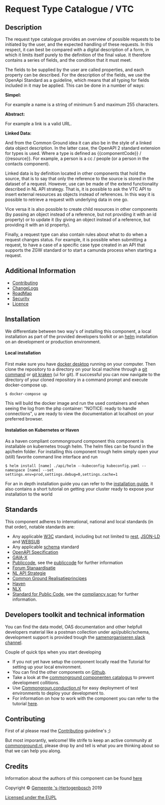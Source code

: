 # Request Type Catalogue / VTC

Description
----
The request type catalogue provides an overview of possible requests to be initiated by the user, and the expected handling of these requests. 
In this respect, it can best be compared with a digital description of a form, in which it limits itself purely to the definition of the final value. 
It therefore contains a series of fields, and the condition that it must meet.

The fields to be supplied by the user are called properties, and each property can be described.
For the description of the fields, we use the OpenApi Standard as a guideline, which means that all typing for fields included in it may be applied.
This can be done in a number of ways:

**Simpel:**  

For example a name is a string of minimum 5 and maximum 255 characters. 

**Abstract:** 

For example a link is a valid URL.

**Linked Data:**

And from the Common Ground idea it can also be in the style of a linked data object description.
In the latter case, the OpenAPI 2 standard extension for types is used.
Where a type is defined as {{componentCode}} / {{resource}}.
For example, a person is a cc / people (or a person in the contacts component).


Linked data is by definition located in other components that hold the source, that is to say that only the reference to the source is stored in the dataset of a request.
However, use can be made of the extend functionality described in NL API strategy.
That is, it is possible to ask the VTC API to insert external resources as objects instead of references.
In this way it is possible to retrieve a request with underlying data in one go.

Vice versa it is also possible to create child resources in other components (by passing an object instead of a reference, but not providing it with an id property) or to update it (by giving an object instead of a reference, but providing it with an id property).  

Finally, a request type can also contain rules about what to do when a request changes status.
For example, it is possible when submitting a request, to have a case of a specific case type created in an API that supports the ZGW standard or to start a camunda process when starting a request.

Additional Information
----

- [Contributing](CONTRIBUTING.md)
- [ChangeLogs](CHANGELOG.md)
- [RoadMap](ROADMAP.md)
- [Security](SECURITY.md)
- [Licence](LICENSE.md)


Installation
----
We differentiate between two way's of installing this component, a local installation as part of the provided developers toolkit or an [helm](https://helm.sh/) installation on an development or production environment. 

#### Local installation
First make sure you have [docker desktop](https://www.docker.com/products/docker-desktop) running on your computer. Then clone the repository to a directory on your local machine through a [git command](https://github.com/git-guides/git-clone) or [git kraken](https://www.gitkraken.com) (ui for git). If successful you can now navigate to the directory of your cloned repository in a command prompt and execute docker-compose up. 
```CLI
$ docker-compose up
```
This will build the docker image and run the used containers and when seeing the log from the php container: "NOTICE: ready to handle connections", u are ready to view the documentation at localhost on your preferred browser.

#### Instalation on Kubernetes or Haven
As a haven compliant commonground component this component is installable on kubernetes trough helm. The helm files can be found in the api/helm folder. For installing this component trough helm simply open your (still) favorite command line interface and run 
```CLI
$ helm install [name] ./api/helm --kubeconfig kubeconfig.yaml --namespace [name] --set settings.env=prod,settings.debug=0,settings.cache=1
```
For an in depth installation guide you can refer to the [installation guide](INSTALLATION.md), it also contains a short tutorial on getting your cluster ready to expose your installation to the world

Standards
----

This component adheres to international, national and local standards (in that order), notable standards are:

- Any applicable [W3C](https://www.w3.org) standard, including but not limited to [rest](https://www.w3.org/2001/sw/wiki/REST), [JSON-LD](https://www.w3.org/TR/json-ld11/) and [WEBSUB](https://www.w3.org/TR/websub/)
- Any applicable [schema](https://schema.org/) standard
- [OpenAPI Specification](https://github.com/OAI/OpenAPI-Specification/blob/master/versions/3.0.0.md)
- [GAIA-X](https://www.data-infrastructure.eu/GAIAX/Navigation/EN/Home/home.html)
- [Publiccode](https://docs.italia.it/italia/developers-italia/publiccodeyml-en/en/master/index.html), see the [publiccode](api/public/schema/publiccode.yaml) for further information
- [Forum Stanaardisatie](https://www.forumstandaardisatie.nl/open-standaarden)
- [NL API Strategie](https://docs.geostandaarden.nl/api/API-Strategie/)
- [Common Ground Realisatieprincipes](https://componentencatalogus.commonground.nl/20190130_-_Common_Ground_-_Realisatieprincipes.pdf)
- [Haven](https://haven.commonground.nl/docs/de-standaard)
- [NLX](https://docs.nlx.io/understanding-the-basics/introduction)
- [Standard for Public Code](https://standard.publiccode.net/), see the [compliancy scan](publiccode.md) for further information. 

Developers toolkit and technical information
----
You can find the data model, OAS documentation and other helpfull developers material like a  postman collection under api/public/schema, development support is provided trough the [samenorganiseren slack channel](https://join.slack.com/t/samenorganiseren/shared_invite/zt-dex1d7sk-wy11sKYWCF0qQYjJHSMW5Q).

Couple of quick tips when you start developing
- If you not yet have setup the component locally read the Tutorial for setting up your local environment.
- You can find the other components on [Github](https://github.com/ConductionNL).
- Take a look at the [commonground componenten catalogus](https://componentencatalogus.commonground.nl/componenten?) to prevent development collitions. 
- Use [Commongroun.conduction.nl](https://commonground.conduction.nl/) for easy deployment of test environments to deploy your development to.
- For information on how to work with the component you can refer to the tutorial [here](TUTORIAL.md).
  

Contributing
----
First of al please read the [Contributing](CONTRIBUTING.md) guideline's ;)

But most imporantly, welcome! We strife to keep an active community at [commonground.nl](https://commonground.nl/), please drop by and tell is what you are thinking about so that we can help you along.


Credits
----

Information about the authors of this component can be found [here](AUTHORS.md)





Copyright © [Gemeente 's-Hertogenbosch](https://www.s-hertogenbosch.nl/) 2019

[Licensed under the EUPL](LICENSE.md)

